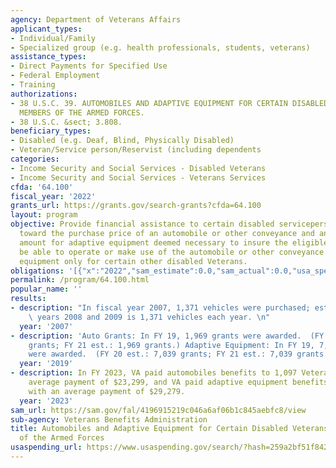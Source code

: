 ```yaml
---
agency: Department of Veterans Affairs
applicant_types:
- Individual/Family
- Specialized group (e.g. health professionals, students, veterans)
assistance_types:
- Direct Payments for Specified Use
- Federal Employment
- Training
authorizations:
- 38 U.S.C. 39. AUTOMOBILES AND ADAPTIVE EQUIPMENT FOR CERTAIN DISABLED VETERANS AND
  MEMBERS OF THE ARMED FORCES.
- 38 U.S.C. &sect; 3.808.
beneficiary_types:
- Disabled (e.g. Deaf, Blind, Physically Disabled)
- Veteran/Service person/Reservist (including dependents
categories:
- Income Security and Social Services - Disabled Veterans
- Income Security and Social Services - Veterans Services
cfda: '64.100'
fiscal_year: '2022'
grants_url: https://grants.gov/search-grants?cfda=64.100
layout: program
objective: Provide financial assistance to certain disabled servicepersons and Veterans
  toward the purchase price of an automobile or other conveyance and an additional
  amount for adaptive equipment deemed necessary to insure the eligible person will
  be able to operate or make use of the automobile or other conveyance. Provide adaptive
  equipment only for certain other disabled Veterans.
obligations: '[{"x":"2022","sam_estimate":0.0,"sam_actual":0.0,"usa_spending_actual":112762654.0},{"x":"2023","sam_estimate":0.0,"sam_actual":119808000.0,"usa_spending_actual":122311678.0},{"x":"2024","sam_estimate":164991000.0,"sam_actual":0.0,"usa_spending_actual":132296189.0}]'
permalink: /program/64.100.html
popular_name: ''
results:
- description: "In fiscal year 2007, 1,371 vehicles were purchased; estimate for fiscal\
    \ years 2008 and 2009 is 1,371 vehicles each year. \n"
  year: '2007'
- description: 'Auto Grants: In FY 19, 1,969 grants were awarded.  (FY 20 est.: 1,969
    grants; FY 21 est.: 1,969 grants.) Adaptive Equipment: In FY 19, 7,039 grants
    were awarded.  (FY 20 est.: 7,039 grants; FY 21 est.: 7,039 grants.)'
  year: '2019'
- description: In FY 2023, VA paid automobiles benefits to 1,097 Veterans with an
    average payment of $23,299, and VA paid adaptive equipment benefits to 3,219 Veterans
    with an average payment of $29,279.
  year: '2023'
sam_url: https://sam.gov/fal/4196915219c046a6af06b1c845aebfc8/view
sub-agency: Veterans Benefits Administration
title: Automobiles and Adaptive Equipment for Certain Disabled Veterans and Members
  of the Armed Forces
usaspending_url: https://www.usaspending.gov/search/?hash=259a2bf51f842b3705d46df16663f805
---
```

